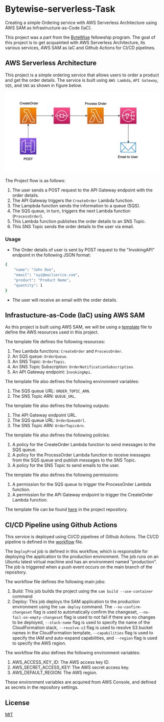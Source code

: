 # Bytewise-serverless-Task

Creating a simple Ordering service with AWS Serverless Architecture using AWS SAM as Infrastructure-as-Code (IaC).

This project was a part from the [ByteWise](https://www.bytewiseltd.com/) fellowship program.
The goal of this project is to get acquainted with AWS Serverless Architecture, its various services, AWS SAM as IaC and Github Actions for CI/CD pipelines.

## AWS Serverless Architecture

This project is a simple ordering service that allows users to order a product and get the order details. The service is built using `AWS Lambda`, `API Gateway`, `SQS`, and ``SNS`` as shown in figure below.

![AWS Serverless Architecture](/images/Task-Flow.jpg)

The Project flow is as follows:

1. The user sends a POST request to the API Gateway endpoint with the order details.
2. The API Gateway triggers the `CreateOrder` Lambda function.
3. The Lampbda function sends the information to a queue (SQS).
4. The SQS queue, in turn, triggers the next Lambda function (`ProcessOrder`).
5. This Lambda function publishes the order details to an SNS Topic.
6. This SNS Topic sends the order details to the user via email.

### Usage

+ The Order details of user is sent by POST request to the "InvokingAPI" endpoint in the following JSON format:

```bash
{
    "name": "John Doe",
    "email": "xyz@mailserice.com",
    "product": "Product Name",
    "quantity": 1
}

```

+ The user will receive an email with the order details.

## Infrastucture-as-Code (IaC) using AWS SAM

As this project is built using AWS SAM, we will be using a [template](/template.yaml) file to define the AWS resources used in this project.

The template file defines the following resources:

1. Two Lambda functions: `CreateOrder` and `ProcessOrder`.
2. An SQS queue: `OrderQueue`.
3. An SNS Topic: `OrderTopic`.
4. An SNS Topic Subscription: `OrderNotificationSubscription`.
5. An API Gateway endpoint:  `InvokingApi`.

The template file also defines the following environment variables:

1. The SQS queue URL: `ORDER_TOPIC_ARN`.
2. The SNS Topic ARN: `QUEUE_URL`.

The template file also defines the following outputs:

1. The API Gateway endpoint URL.
2. The SQS queue URL:  `OrderQueueUrl`.
3. The SNS Topic ARN:  `OrderTopicArn`.

The template file also defines the following policies:

1. A policy for the CreateOrder Lambda function to send messages to the SQS queue.
2. A policy for the ProcessOrder Lambda function to receive messages from the SQS queue and publish messages to the SNS Topic.
3. A policy for the SNS Topic to send emails to the user.

The template file also defines the following permissions:

1. A permission for the SQS queue to trigger the ProcessOrder Lambda function.
2. A permission for the API Gateway endpoint to trigger the CreateOrder Lambda function.

The template file can be found [here](/template.yaml) in the project repository.

## CI/CD Pipeline using Github Actions

This service is deployed using CI/CD pipelines of Github Actions. The CI/CD pipeline is defined in the [workflow](/.github/workflows/sam-pipeline.yml) file.

The `DeployProd` job is defined in this workflow, which is responsible for deploying the application to the production environment. The job runs on an Ubuntu latest virtual machine and has an environment named "production". The job is triggered when a push event occurs on the main branch of the repository.

 The workflow file defines the following main jobs:

1. Build: This job builds the project using the `sam build --use-container` command
2. Deploy: This job deploys the SAM application to the production environment using the `sam deploy` command. The `--no-confirm-changeset` flag is used to automatically confirm the changeset, `--no-fail-on-empty-changeset` flag is used to not fail if there are no changes to be deployed, `--stack-name` flag is used to specify the name of the CloudFormation stack, `--resolve-s3` flag is used to resolve S3 bucket names in the CloudFormation template, `--capabilities` flag is used to specify the IAM and auto-expand capabilities, and `--region` flag is used to specify the AWS region.

The workflow file also defines the following environment variables:

1. AWS_ACCESS_KEY_ID: The AWS access key ID.
2. AWS_SECRET_ACCESS_KEY: The AWS secret access key.
3. AWS_DEFAULT_REGION: The AWS region.

These environment variables are acquired from AWS Console, and defined as secrets in the repository settings.

## License

[MIT](https://choosealicense.com/licenses/mit/)
